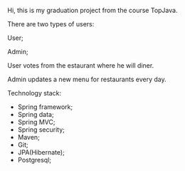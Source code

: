 Hi, this is my graduation project from the course TopJava.

There are two types of users:

User;

Admin;

User votes from the estaurant where he will diner.

Admin updates a new menu for restaurants every day.

Technology stack:
- Spring framework;
- Spring data;
- Spring MVC;
- Spring security;
- Maven;
- Git;
- JPA(Hibernate);
- Postgresql;
